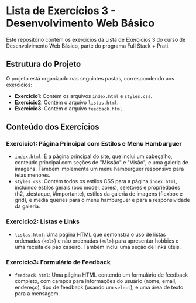# Lista de Exercícios 3 - Desenvolvimento Web Básico

Este repositório contém os exercícios da Lista de Exercícios 3 do curso de Desenvolvimento Web Básico, parte do programa Full Stack + Prati.

## Estrutura do Projeto

O projeto está organizado nas seguintes pastas, correspondendo aos exercícios:

* **Exercicio1**: Contém os arquivos `index.html` e `styles.css`.
* **Exercicio2**: Contém o arquivo `listas.html`.
* **Exercicio3**: Contém o arquivo `feedback.html`.

## Conteúdo dos Exercícios

### Exercicio1: Página Principal com Estilos e Menu Hamburguer

* `index.html`: É a página principal do site, que inclui um cabeçalho, conteúdo principal com seções de "Missão" e "Visão", e uma galeria de imagens. Também implementa um menu hamburguer responsivo para telas menores.
* `styles.css`: Contém todos os estilos CSS para a página `index.html`, incluindo estilos gerais (box model, cores), seletores e propriedades (h2, .destaque, #importante), estilos da galeria de imagens (flexbox e grid), e media queries para o menu hamburguer e para a responsividade da galeria.

### Exercicio2: Listas e Links

* `listas.html`: Uma página HTML que demonstra o uso de listas ordenadas (`<ol>`) e não ordenadas (`<ul>`) para apresentar hobbies e uma receita de pão caseiro. Também inclui uma seção de links úteis.

### Exercicio3: Formulário de Feedback

* `feedback.html`: Uma página HTML contendo um formulário de feedback completo, com campos para informações do usuário (nome, email, endereço), tipo de feedback (usando um `select`), e uma área de texto para a mensagem.
